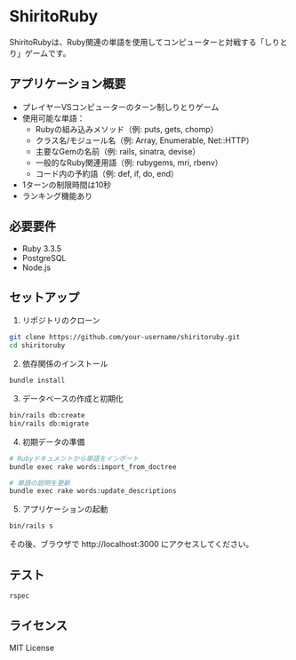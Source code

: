 # ShiritoRuby

ShiritoRubyは、Ruby関連の単語を使用してコンピューターと対戦する「しりとり」ゲームです。

## アプリケーション概要

- プレイヤーVSコンピューターのターン制しりとりゲーム
- 使用可能な単語：
  - Rubyの組み込みメソッド（例: puts, gets, chomp）
  - クラス名/モジュール名（例: Array, Enumerable, Net::HTTP）
  - 主要なGemの名前（例: rails, sinatra, devise）
  - 一般的なRuby関連用語（例: rubygems, mri, rbenv）
  - コード内の予約語（例: def, if, do, end）
- 1ターンの制限時間は10秒
- ランキング機能あり

## 必要要件

* Ruby 3.3.5
* PostgreSQL
* Node.js

## セットアップ

1. リポジトリのクローン
```bash
git clone https://github.com/your-username/shiritoruby.git
cd shiritoruby
```

2. 依存関係のインストール
```bash
bundle install
```

3. データベースの作成と初期化
```bash
bin/rails db:create
bin/rails db:migrate
```

4. 初期データの準備
```bash
# Rubyドキュメントから単語をインポート
bundle exec rake words:import_from_doctree

# 単語の説明を更新
bundle exec rake words:update_descriptions
```

5. アプリケーションの起動
```bash
bin/rails s
```

その後、ブラウザで http://localhost:3000 にアクセスしてください。

## テスト

```bash
rspec
```

## ライセンス

MIT License
